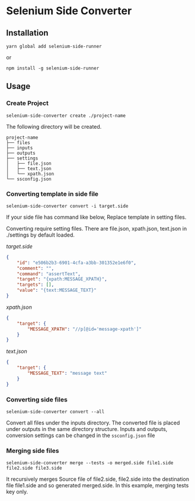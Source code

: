 
# Selenium Side Converter

## Installation

`yarn global add selenium-side-runner`

or

`npm install -g selenium-side-runner`

## Usage

### Create Project

`selenium-side-converter create ./project-name`

The following directory will be created.

```
project-name
├── files
├── inputs
├── outputs
├── settings
│   ├── file.json
│   ├── text.json
│   └── xpath.json
└── ssconfig.json
```

### Converting template in side file

`selenium-side-converter convert -i target.side`

If your side file has command like below, Replace template in setting files. 

Converting require setting files. There are file.json, xpath.json, text.json in ./settings by default loaded.

*target.side*
```json
{
    "id": "e506b2b3-6901-4cfa-a3bb-301352e1e6f0",
    "comment": "",
    "command": "assertText",
    "target": "{xpath:MESSAGE_XPATH}",
    "targets": [],
    "value": "{text:MESSAGE_TEXT}"
}
```

*xpath.json*
```json
{
    "target": {
        "MESSAGE_XPATH": "//p[@id='message-xpath']"
    }
}
```

*text.json*
```json
{
    "target": {
        "MESSAGE_TEXT": "message text"
    }
}
```

### Converting side files

`selenium-side-converter convert --all`

Convert all files under the inputs directory. The converted file is placed under outputs in the same directory structure. Inputs and outputs, conversion settings can be changed in the `ssconfig.json` file

### Merging side files

`selenium-side-converter merge --tests -o merged.side file1.side file2.side file3.side`

It recursively merges Source file of file2.side, file2.side into the destination file file1.side and so generated merged.side. In this example, merging tests key only.

